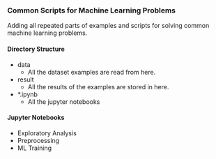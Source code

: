 ### Common Scripts for Machine Learning Problems
Adding all repeated parts of examples and scripts for solving common machine learning problems.

#### Directory Structure
* data
    * All the dataset examples are read from here.
* result
    * All the results of the examples are stored in here.
* *.ipynb
    * All the jupyter notebooks

#### Jupyter Notebooks
* Exploratory Analysis
* Preprocessing
* ML Training